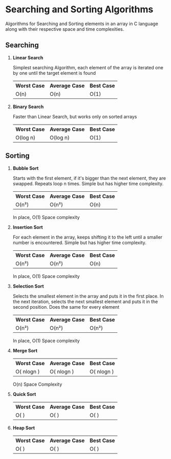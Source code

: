<h1> Searching and Sorting Algorithms </h1>
<p> Algorithms for Searching and Sorting elements in an array in C language along with their respective space and time complexities.</p>

<h2> Searching </h2>
<ol>
  <li><b> Linear Search </b> 
    <p>Simplest searching Algorithm, each element of the array is iterated one by one until the target element is found</p>
    <table>
      <tr>
        <th>Worst Case</th>
        <th>Average Case</th>
        <th>Best Case</th>
      </tr>
      <tr>
        <td>O(n)</td>
        <td>O(n)</td>
        <td>O(1)</td>
      </tr>
    </table>
  </li>

  <li><b> Binary Search </b>
    <p>Faster than Linear Search, but works only on sorted arrays</p>
    <table>
      <tr>
        <th>Worst Case</th>
        <th>Average Case</th>
        <th>Best Case</th>
      </tr>
      <tr>
        <td>O(log n)</td>
        <td>O(log n)</td>
        <td>O(1)</td>
      </tr>
    </table>
  </li>
</ol>


<h2> Sorting </h2>
<ol>
  <li><b> Bubble Sort </b>
    <p> Starts with the first element, if it's bigger than the next element, they are swapped. Repeats loop n times. Simple but has higher time complexity. </p>
    <table>
      <tr>
        <th>Worst Case</th>
        <th>Average Case</th>
        <th>Best Case</th>
      </tr>
      <tr>
        <td>O(n²)</td>
        <td>O(n²)</td>
        <td>O(n)</td>
      </tr>
    </table>
    <p>In place, O(1) Space complexity</p>
  </li>
  
  <li><b> Insertion Sort </b>
    <p> For each element in the array, keeps shifting it to the left until a smaller number is encountered. Simple but has higher time complexity. </p>
    <table>
      <tr>
        <th>Worst Case</th>
        <th>Average Case</th>
        <th>Best Case</th>
      </tr>
      <tr>
        <td>O(n²)</td>
        <td>O(n²)</td>
        <td>O(n)</td>
      </tr>
    </table>
    <p>In place, O(1) Space complexity</p>
  </li>

  <li><b> Selection Sort </b>
    <p> Selects the smallest element in the array and puts it in the first place. In the next iteration, selects the next smallest element and puts it in the second position. Does the same for every element </p>
    <table>
      <tr>
        <th>Worst Case</th>
        <th>Average Case</th>
        <th>Best Case</th>
      </tr>
      <tr>
        <td>O(n²)</td>
        <td>O(n²)</td>
        <td>O(n²)</td>
      </tr>
    </table>
    <p>In place, O(1) Space complexity</p>
  </li>

  <li><b> Merge Sort </b>
    <table>
      <tr>
        <th>Worst Case</th>
        <th>Average Case</th>
        <th>Best Case</th>
      </tr>
      <tr>
        <td>O( nlogn )</td>
        <td>O( nlogn )</td>
        <td>O( nlogn )</td>
      </tr>
    </table>
    <p> O(n) Space Complexity </p>
  </li>

  <li><b> Quick Sort </b>
    <table>
      <tr>
        <th>Worst Case</th>
        <th>Average Case</th>
        <th>Best Case</th>
      </tr>
      <tr>
        <td>O( )</td>
        <td>O( )</td>
        <td>O( )</td>
      </tr>
    </table>
  </li>

  <li><b> Heap Sort </b>
    <table>
      <tr>
        <th>Worst Case</th>
        <th>Average Case</th>
        <th>Best Case</th>
      </tr>
      <tr>
        <td>O( )</td>
        <td>O( )</td>
        <td>O( )</td>
      </tr>
    </table>
  </li>
</ol>
